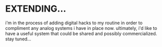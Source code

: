 # EXTENDING...
i'm in the process of adding digital hacks to my routine in order to compliment any analog systems i have in place now. ultimately, i'd like to have a useful system that could be shared and possibly commercialized. stay tuned...
